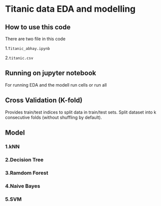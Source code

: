 # Titanic data EDA and modelling

## How to use this code

There are two file in this code

1.``` Titanic_abhay.ipynb ```

2.``` titanic.csv ```

## Running on jupyter notebook

For running EDA and the modell run cells or run all

## Cross Validation (K-fold)

Provides train/test indices to split data in train/test sets. Split dataset into k consecutive folds (without shuffling by default).

## Model 

### 1.kNN
### 2.Decision Tree
### 3.Ramdom Forest
### 4.Naive Bayes
### 5.SVM


